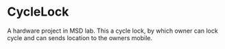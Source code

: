 # CycleLock
A hardware project in MSD lab. This a cycle lock, by which owner can lock cycle and can sends location to the owners mobile.
